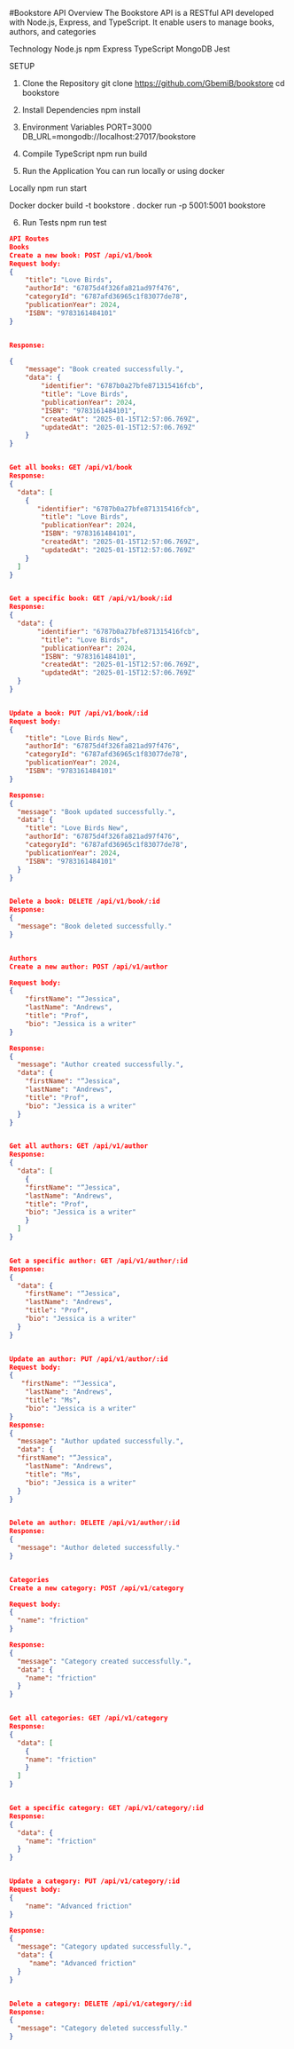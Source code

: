 #Bookstore API
Overview
The Bookstore API is a RESTful API developed with Node.js, Express, and TypeScript. It enable users to manage books, authors, and categories 

Technology
Node.js
npm 
Express
TypeScript
MongoDB
Jest

SETUP
1. Clone the Repository
git clone https://github.com/GbemiB/bookstore
cd bookstore


2. Install Dependencies
npm install

3. Environment Variables
PORT=3000
DB_URL=mongodb://localhost:27017/bookstore


4. Compile TypeScript
npm run build

5. Run the Application
You can run locally or using docker 

Locally 
npm run start

Docker
docker build -t bookstore .
docker run -p 5001:5001 bookstore

6. Run Tests
npm run test

```json
API Routes
Books
Create a new book: POST /api/v1/book
Request body:
{
    "title": "Love Birds",
    "authorId": "67875d4f326fa821ad97f476",
    "categoryId": "6787afd36965c1f83077de78",
    "publicationYear": 2024,
    "ISBN": "9783161484101"
}


Response:

{
    "message": "Book created successfully.",
    "data": {
        "identifier": "6787b0a27bfe871315416fcb",
        "title": "Love Birds",
        "publicationYear": 2024,
        "ISBN": "9783161484101",
        "createdAt": "2025-01-15T12:57:06.769Z",
        "updatedAt": "2025-01-15T12:57:06.769Z"
    }
}


Get all books: GET /api/v1/book
Response:
{
  "data": [
    {
       "identifier": "6787b0a27bfe871315416fcb",
        "title": "Love Birds",
        "publicationYear": 2024,
        "ISBN": "9783161484101",
        "createdAt": "2025-01-15T12:57:06.769Z",
        "updatedAt": "2025-01-15T12:57:06.769Z"
    }
  ]
}


Get a specific book: GET /api/v1/book/:id
Response:
{
  "data": {
       "identifier": "6787b0a27bfe871315416fcb",
        "title": "Love Birds",
        "publicationYear": 2024,
        "ISBN": "9783161484101",
        "createdAt": "2025-01-15T12:57:06.769Z",
        "updatedAt": "2025-01-15T12:57:06.769Z"
  }
}


Update a book: PUT /api/v1/book/:id
Request body:
{
    "title": "Love Birds New",
    "authorId": "67875d4f326fa821ad97f476",
    "categoryId": "6787afd36965c1f83077de78",
    "publicationYear": 2024,
    "ISBN": "9783161484101"
}

Response:
{
  "message": "Book updated successfully.",
  "data": {
    "title": "Love Birds New",
    "authorId": "67875d4f326fa821ad97f476",
    "categoryId": "6787afd36965c1f83077de78",
    "publicationYear": 2024,
    "ISBN": "9783161484101"
  }
}


Delete a book: DELETE /api/v1/book/:id
Response:
{
  "message": "Book deleted successfully."
}


Authors
Create a new author: POST /api/v1/author

Request body:
{
    "firstName": "“Jessica",
    "lastName": "Andrews",
    "title": "Prof",
    "bio": "Jessica is a writer"
}

Response:
{
  "message": "Author created successfully.",
  "data": {
    "firstName": "“Jessica",
    "lastName": "Andrews",
    "title": "Prof",
    "bio": "Jessica is a writer"
  }
}


Get all authors: GET /api/v1/author
Response:
{
  "data": [
    {
    "firstName": "“Jessica",
    "lastName": "Andrews",
    "title": "Prof",
    "bio": "Jessica is a writer"
    }
  ]
}


Get a specific author: GET /api/v1/author/:id
Response:
{
  "data": {
    "firstName": "“Jessica",
    "lastName": "Andrews",
    "title": "Prof",
    "bio": "Jessica is a writer"
  }
}


Update an author: PUT /api/v1/author/:id
Request body:
{
   "firstName": "“Jessica",
    "lastName": "Andrews",
    "title": "Ms",
    "bio": "Jessica is a writer"
}
Response:
{
  "message": "Author updated successfully.",
  "data": {
  "firstName": "“Jessica",
    "lastName": "Andrews",
    "title": "Ms",
    "bio": "Jessica is a writer"
  }
}


Delete an author: DELETE /api/v1/author/:id
Response:
{
  "message": "Author deleted successfully."
}


Categories
Create a new category: POST /api/v1/category

Request body:
{
  "name": "friction"
}

Response:
{
  "message": "Category created successfully.",
  "data": {
    "name": "friction"
  }
}


Get all categories: GET /api/v1/category
Response:
{
  "data": [
    {
    "name": "friction"
    }
  ]
}


Get a specific category: GET /api/v1/category/:id
Response:
{
  "data": {
    "name": "friction"
  }
}


Update a category: PUT /api/v1/category/:id
Request body:
{
    "name": "Advanced friction"
}

Response:
{
  "message": "Category updated successfully.",
  "data": {
     "name": "Advanced friction"
  }
}


Delete a category: DELETE /api/v1/category/:id
Response:
{
  "message": "Category deleted successfully."
}
```
